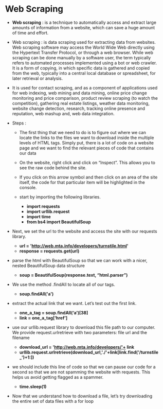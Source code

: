 # Web Scraping

* **Web scraping** : is a technique to automatically access and extract large amounts of information from a website, which can save a huge amount of time and effort.

* Web scraping : is data scraping used for extracting data from websites. Web scraping software may access the World Wide Web directly using the Hypertext Transfer Protocol, or through a web browser. While web scraping can be done manually by a software user, the term typically refers to automated processes implemented using a bot or web crawler. It is a form of copying, in which specific data is gathered and copied from the web, typically into a central local database or spreadsheet, for later retrieval or analysis.

* It is used for contact scraping, and as a component of applications used for web indexing, web mining and data mining, online price change monitoring and price comparison, product review scraping (to watch the competition), gathering real estate listings, weather data monitoring, website change detection, research, tracking online presence and reputation, web mashup and, web data integration.

* Steps :

    * The first thing that we need to do is to figure out where we can locate the links to the files we want to download inside the multiple levels of HTML tags. Simply put, there is a lot of code on a website page and we want to find the relevant pieces of code that contains our data

    * On the website, right click and click on “Inspect”. This allows you to see the raw code behind the site.

    * If you click on this arrow symbol and then click on an area of the site itself, the code for that particular item will be highlighted in the console.

    * start by importing the following libraries.

        * **import requests**
        * **import urllib.request**
        * **import time**
        * **from bs4 import BeautifulSoup**

* Next, we set the url to the website and access the site with our requests library.

    * **url = 'http://web.mta.info/developers/turnstile.html'**
    * **response = requests.get(url)**

* parse the html with BeautifulSoup so that we can work with a nicer, nested BeautifulSoup data structure

    * **soup = BeautifulSoup(response.text, “html.parser”)**

* We use the method .findAll to locate all of our tags.

    * **soup.findAll('a')**

* extract the actual link that we want. Let’s test out the first link.

    * **one_a_tag = soup.findAll(‘a’)[38]**
    * **link = one_a_tag[‘href’]**

* use our urllib.request library to download this file path to our computer. We provide request.urlretrieve with two parameters: file url and the filename

    * **download_url = 'http://web.mta.info/developers/'+ link**
    * **urllib.request.urlretrieve(download_url,'./'+link[link.find('/turnstile_')+1:])**

* we should include this line of code so that we can pause our code for a second so that we are not spamming the website with requests. This helps us avoid getting flagged as a spammer.

    * **time.sleep(1)**

* Now that we understand how to download a file, let’s try downloading the entire set of data files with a for loop

